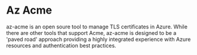 # Az Acme

az-acme is an open soure tool to manage TLS certificates in Azure. While there are other tools that support Acme, az-acme is designed to be a 'paved road' approach providing a highly integrated experience with Azure resources and authentication best practices.

